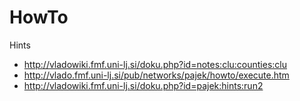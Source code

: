 # HowTo
Hints

- http://vladowiki.fmf.uni-lj.si/doku.php?id=notes:clu:counties:clu
- http://vlado.fmf.uni-lj.si/pub/networks/pajek/howto/execute.htm
- http://vladowiki.fmf.uni-lj.si/doku.php?id=pajek:hints:run2
